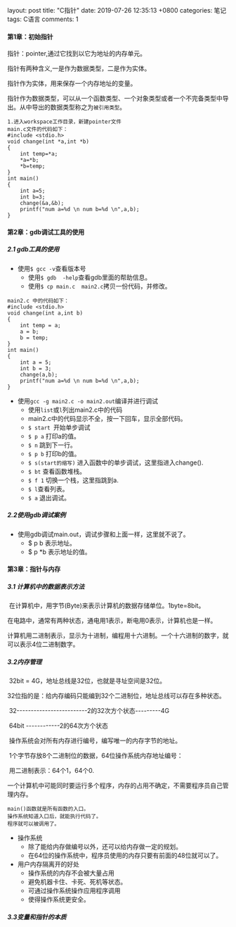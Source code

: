 layout: post
title:  "C指针"
date:   2019-07-26 12:35:13 +0800
categories: 笔记
tags: C语言
comments: 1

#### 第1章：初始指针

指针：pointer,通过它找到以它为地址的内存单元。

指针有两种含义,一是作为数据类型，二是作为实体。

指针作为实体，用来保存一个内存地址的变量。

指针作为数据类型，可以从一个函数类型、一个对象类型或者一个不完备类型中导出。从中导出的数据类型称之为`被引用类型`。

```
1.进入workspace工作目录，新建pointer文件
main.c文件的代码如下：
#include <stdio.h>
void change(int *a,int *b)
{
	int temp=*a;
	*a=*b;
	*b=temp;
}
int main()
{
	int a=5;
	int b=3;
	change(&a,&b);
	printf("num a=%d \n num b=%d \n",a,b);
}

```

#### 第2章：gdb调试工具的使用

##### 2.1 gdb工具的使用

* 使用`$ gcc -v`查看版本号
  * 使用`$ gdb  -help`查看gdb里面的帮助信息。
  * 使用`$ cp main.c  main2.c`拷贝一份代码，并修改。

```
main2.c 中的代码如下：
#include <stdio.h>
void change(int a,int b)
{
	int temp = a;
	a = b;
	b = temp;
}
int main()
{
	int a = 5;
	int b = 3;
	change(a,b);
	printf("num a=%d \n num b=%d \n",a,b);
}
```

* 使用`gcc -g main2.c -o main2.out`编译并进行调试
  * 使用`list`或`l`列出main2.c中的代码
  * main2.c中的代码显示不全，按一下回车，显示全部代码。
  * `$ start `开始单步调试
  * `$ p a` 打印a的值。
  * `$ n` 跳到下一行。
  * `$ p b` 打印b的值。
  * `$ s(start的缩写)` 进入函数中的单步调试，这里指进入change().
  * `$ bt` 查看函数堆栈。
  * `$ f 1` 切换一个栈，这里指跳到a.
  * `$ l`查看列表。
  * `$ a` 退出调试。

##### 2.2使用gdb调试案例

* 使用gdb调试main.out，调试步骤和上面一样，这里就不说了。
  * $ p b                                表示地址。
  * $ p *b                             表示地址的值。



#### 第3章：指针与内存

##### 3.1 计算机中的数据表示方法

​	在计算机中，用字节(Byte)来表示计算机的数据存储单位。1byte=8bit。

​	在电路中，通常有两种状态，通电用1表示，断电用0表示，计算机也是一样。

​	计算机用二进制表示，显示为十进制，编程用十六进制。一个十六进制的数字，就可以表示4位二进制数字。

##### 3.2内存管理

​	32bit = 4G，地址总线是32位，也就是寻址空间是32位。

​	32位指的是：给内存编码只能编到32个二进制位，地址总线可以存在多种状态。

​	32-------------------------2的32次方个状态---------4G

​	64bit ------------2的64次方个状态

​	操作系统会对所有内存进行编号，编写唯一的内存字节的地址。

​	1个字节存放8个二进制位的数据，64位操作系统内存地址编号：

​		用二进制表示：64个1，64个0.

​	一个计算机中可能同时要运行多个程序，内存的占用不确定，不需要程序员自己管理内存。

```
main()函数就是所有函数的入口。
操作系统知道入口后，就能执行代码了。
程序就可以被调用了。
```

* 操作系统
  * 除了能给内存做编号以外，还可以给内存做一定的规划。
  * 在64位的操作系统中，程序员使用的内存只要有前面的48位就可以了。
* 用户内存隔离开的好处
  * 操作系统的内存不会被大量占用
  * 避免机器卡住、卡死、死机等状态。
  * 可通过操作系统操作应用程序调用
  * 使得操作系统更安全。

##### 3.3变量和指针的本质

​	




